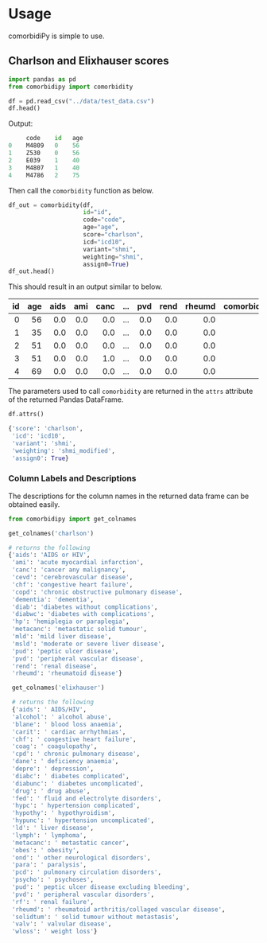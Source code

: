 # Usage

comorbidiPy is simple to use.

## Charlson and Elixhauser scores

```python
import pandas as pd
from comorbidipy import comorbidity

df = pd.read_csv("../data/test_data.csv")
df.head()
```

Output:

```python
     code    id   age
0    M4809   0    56
1    Z530    0    56
2    E039    1    40
3    M4807   1    40
4    M4786   2    75
```

Then call the `comorbidity` function as below.

```python
df_out = comorbidity(df,  
                     id="id",
                     code="code",
                     age="age",
                     score="charlson",
                     icd="icd10",
                     variant="shmi",
                     weighting="shmi",
                     assign0=True)
df_out.head()
```

This should result in an output similar to below.

|  id |  age |  aids |  ami  |  canc |  ...  |  pvd  |  rend |rheumd |  comorbidity_score  |  age_adj_comorbidity_score|
|----:|-----:|------:|------:|------:|:-----:|------:|------:|------:|--------------------:|--------------------------:|
|  0  |  56  |  0.0  |  0.0  |  0.0  |  ...  |  0.0  |  0.0  |  0.0  |  15.0               |  16.0                     |
|  1  |  35  |  0.0  |  0.0  |  0.0  |  ...  |  0.0  |  0.0  |  0.0  |  0.0                |  0.0                      |
|  2  |  51  |  0.0  |  0.0  |  0.0  |  ...  |  0.0  |  0.0  |  0.0  |  0.0                |  1.0                      |
|  3  |  51  |  0.0  |  0.0  |  1.0  |  ...  |  0.0  |  0.0  |  0.0  |  14.0               |  15.0                     |
|  4  |  69  |  0.0  |  0.0  |  0.0  |  ...  |  0.0  |  0.0  |  0.0  |  18.0               |  20.0                     |

The parameters used to call `comorbidity` are returned in the `attrs` attribute of the returned Pandas DataFrame.

```python
df.attrs()

{'score': 'charlson',
 'icd': 'icd10',
 'variant': 'shmi',
 'weighting': 'shmi_modified',
 'assign0': True}
```

### Column Labels and Descriptions

The descriptions for the column names in the returned data frame can be obtained easily.

```python
from comorbidipy import get_colnames

get_colnames('charlson')

# returns the following
{'aids': 'AIDS or HIV',
 'ami': 'acute myocardial infarction',
 'canc': 'cancer any malignancy',
 'cevd': 'cerebrovascular disease',
 'chf': 'congestive heart failure',
 'copd': 'chronic obstructive pulmonary disease',
 'dementia': 'dementia',
 'diab': 'diabetes without complications',
 'diabwc': 'diabetes with complications',
 'hp': 'hemiplegia or paraplegia',
 'metacanc': 'metastatic solid tumour',
 'mld': 'mild liver disease',
 'msld': 'moderate or severe liver disease',
 'pud': 'peptic ulcer disease',
 'pvd': 'peripheral vascular disease',
 'rend': 'renal disease',
 'rheumd': 'rheumatoid disease'}

 get_colnames('elixhauser')

 # returns the following
 {'aids': ' AIDS/HIV',
 'alcohol': ' alcohol abuse',
 'blane': ' blood loss anaemia',
 'carit': ' cardiac arrhythmias',
 'chf': ' congestive heart failure',
 'coag': ' coagulopathy',
 'cpd': ' chronic pulmonary disease',
 'dane': ' deficiency anaemia',
 'depre': ' depression',
 'diabc': ' diabetes complicated',
 'diabunc': ' diabetes uncomplicated',
 'drug': ' drug abuse',
 'fed': ' fluid and electrolyte disorders',
 'hypc': ' hypertension complicated',
 'hypothy': ' hypothyroidism',
 'hypunc': ' hypertension uncomplicated',
 'ld': ' liver disease',
 'lymph': ' lymphoma',
 'metacanc': ' metastatic cancer',
 'obes': ' obesity',
 'ond': ' other neurological disorders',
 'para': ' paralysis',
 'pcd': ' pulmonary circulation disorders',
 'psycho': ' psychoses',
 'pud': ' peptic ulcer disease excluding bleeding',
 'pvd': ' peripheral vascular disorders',
 'rf': ' renal failure',
 'rheumd': ' rheumatoid arthritis/collaged vascular disease',
 'solidtum': ' solid tumour without metastasis',
 'valv': ' valvular disease',
 'wloss': ' weight loss'}
```
